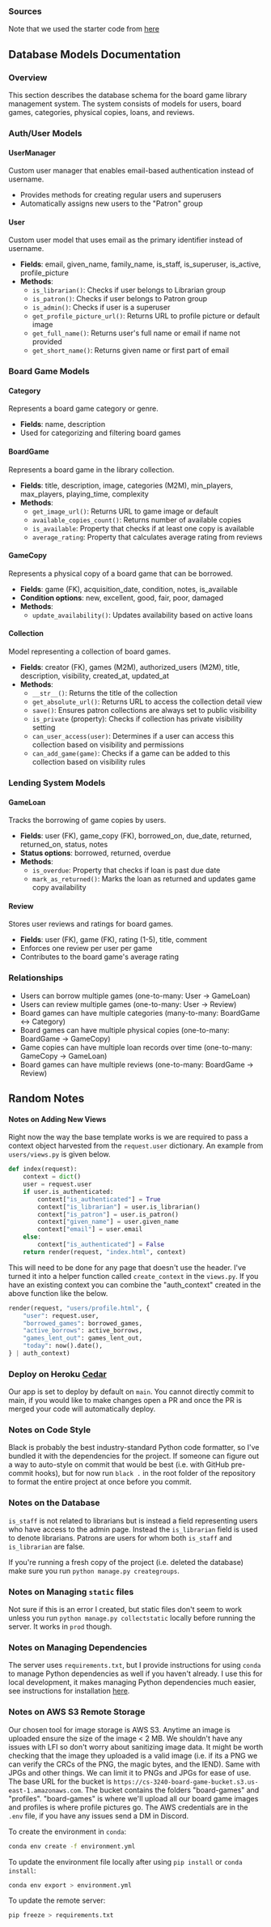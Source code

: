 ### Sources
Note that we used the starter code from [here](https://github.com/heroku/python-getting-started.git)

## Database Models Documentation

### Overview
This section describes the database schema for the board game library management system. The system consists of models for users, board games, categories, physical copies, loans, and reviews.

### Auth/User Models

#### UserManager
Custom user manager that enables email-based authentication instead of username.
- Provides methods for creating regular users and superusers
- Automatically assigns new users to the "Patron" group

#### User
Custom user model that uses email as the primary identifier instead of username.
- **Fields**: email, given_name, family_name, is_staff, is_superuser, is_active, profile_picture
- **Methods**:
    - `is_librarian()`: Checks if user belongs to Librarian group
    - `is_patron()`: Checks if user belongs to Patron group
    - `is_admin()`: Checks if user is a superuser
    - `get_profile_picture_url()`: Returns URL to profile picture or default image
    - `get_full_name()`: Returns user's full name or email if name not provided
    - `get_short_name()`: Returns given name or first part of email

### Board Game Models

#### Category
Represents a board game category or genre.
- **Fields**: name, description
- Used for categorizing and filtering board games

#### BoardGame
Represents a board game in the library collection.
- **Fields**: title, description, image, categories (M2M), min_players, max_players, playing_time, complexity
- **Methods**:
    - `get_image_url()`: Returns URL to game image or default
    - `available_copies_count()`: Returns number of available copies
    - `is_available`: Property that checks if at least one copy is available
    - `average_rating`: Property that calculates average rating from reviews

#### GameCopy
Represents a physical copy of a board game that can be borrowed.
- **Fields**: game (FK), acquisition_date, condition, notes, is_available
- **Condition options**: new, excellent, good, fair, poor, damaged
- **Methods**:
    - `update_availability()`: Updates availability based on active loans


#### Collection
Model representing a collection of board games.
- **Fields**: creator (FK), games (M2M), authorized_users (M2M), title, description, visibility, created_at, updated_at
- **Methods**:
    - `__str__()`: Returns the title of the collection
    - `get_absolute_url()`: Returns URL to access the collection detail view
    - `save()`: Ensures patron collections are always set to public visibility
    - `is_private` (property): Checks if collection has private visibility setting
    - `can_user_access(user)`: Determines if a user can access this collection based on visibility and permissions
    - `can_add_game(game)`: Checks if a game can be added to this collection based on visibility rules


### Lending System Models

#### GameLoan
Tracks the borrowing of game copies by users.
- **Fields**: user (FK), game_copy (FK), borrowed_on, due_date, returned, returned_on, status, notes
- **Status options**: borrowed, returned, overdue
- **Methods**:
    - `is_overdue`: Property that checks if loan is past due date
    - `mark_as_returned()`: Marks the loan as returned and updates game copy availability

#### Review
Stores user reviews and ratings for board games.
- **Fields**: user (FK), game (FK), rating (1-5), title, comment
- Enforces one review per user per game
- Contributes to the board game's average rating

### Relationships
- Users can borrow multiple games (one-to-many: User → GameLoan)
- Users can review multiple games (one-to-many: User → Review)
- Board games can have multiple categories (many-to-many: BoardGame ↔ Category)
- Board games can have multiple physical copies (one-to-many: BoardGame → GameCopy)
- Game copies can have multiple loan records over time (one-to-many: GameCopy → GameLoan)
- Board games can have multiple reviews (one-to-many: BoardGame → Review)

## Random Notes

#### Notes on Adding New Views
Right now the way the base template works is we are required to pass a context object harvested from the `request.user` dictionary. An example from `users/views.py` is given below.

```python
def index(request):
    context = dict()
    user = request.user
    if user.is_authenticated:
        context["is_authenticated"] = True
        context["is_librarian"] = user.is_librarian()
        context["is_patron"] = user.is_patron()
        context["given_name"] = user.given_name
        context["email"] = user.email
    else:
        context["is_authenticated"] = False
    return render(request, "index.html", context)
```
This will need to be done for any page that doesn't use the header. I've turned it into a helper function called `create_context` in the `views.py`. If you have an existing context you can combine the "auth_context" created in the above function like the below.

```python
render(request, "users/profile.html", {
    "user": request.user,
    "borrowed_games": borrowed_games,
    "active_borrows": active_borrows,
    "games_lent_out": games_lent_out,
    "today": now().date(),
} | auth_context)
```

### Deploy on Heroku [Cedar](https://devcenter.heroku.com/articles/generations#cedar)
Our app is set to deploy by default on `main`. You cannot directly commit to main, if you would like to make changes open a PR and once the PR is merged your code will automatically deploy.

### Notes on Code Style
Black is probably the best industry-standard Python code formatter, so I've bundled it with the dependencies for the project. If someone can figure out a way to auto-style on commit that would be best (i.e. with GitHub pre-commit hooks), but for now run `black .` in the root folder of the repository to format the entire project at once before you commit.

### Notes on the Database
`is_staff` is not related to librarians but is instead a field representing users who have access to the admin page. Instead the `is_librarian` field is used to denote librarians. Patrons are users for whom both `is_staff` and `is_librarian` are false.

If you're running a fresh copy of the project (i.e. deleted the database) make sure you run `python manage.py creategroups`.

### Notes on Managing `static` files
Not sure if this is an error I created, but static files don't seem to work unless you run `python manage.py collectstatic` locally before running the server. It works in `prod` though.

### Notes on Managing Dependencies
The server uses `requirements.txt`, but I provide instructions for using `conda` to manage Python dependencies as well if you haven't already. I use this for local development, it makes managing Python dependencies much easier, see instructions for installation [here](https://kirenz.github.io/codelabs/codelabs/miniforge-setup/#2).

### Notes on AWS S3 Remote Storage 
Our chosen tool for image storage is AWS S3. Anytime an image is uploaded ensure the size of the image < 2 MB. We shouldn't have any issues with LFI so don't worry about sanitizing image data. It might be worth checking that the image they uploaded is a valid image (i.e. if its a PNG we can verify the CRCs of the PNG, the magic bytes, and the IEND). Same with JPGs and other things. We can limit it to PNGs and JPGs for ease of use. The base URL for the bucket is `https://cs-3240-board-game-bucket.s3.us-east-1.amazonaws.com`. The bucket contains the folders "board-games" and "profiles". "board-games" is where we'll upload all our board game images and profiles is where profile pictures go. The AWS credentials are in the `.env` file, if you have any issues send a DM in Discord.

To create the environment in `conda`:
```bash
conda env create -f environment.yml
```

To update the environment file locally after using `pip install` or `conda install`:
```bash
conda env export > environment.yml
```

To update the remote server:
```bash
pip freeze > requirements.txt
```

